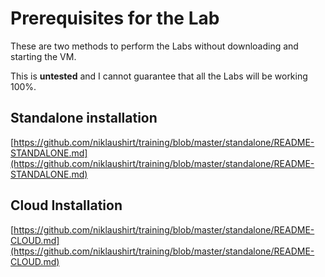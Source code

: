 
# Prerequisites for the Lab

These are two methods to perform the Labs without downloading and starting the VM.

This is **untested** and I cannot guarantee that all the Labs will be working 100%.


## Standalone installation

[https://github.com/niklaushirt/training/blob/master/standalone/README-STANDALONE.md](https://github.com/niklaushirt/training/blob/master/standalone/README-STANDALONE.md)

## Cloud Installation


[https://github.com/niklaushirt/training/blob/master/standalone/README-CLOUD.md](https://github.com/niklaushirt/training/blob/master/standalone/README-CLOUD.md)
